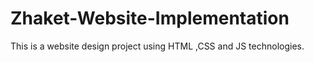 # Zhaket-Website-Implementation
This is a website design project using HTML ,CSS and JS technologies.
